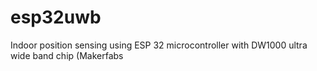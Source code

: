 # esp32uwb
Indoor position sensing using ESP 32 microcontroller with DW1000 ultra wide band chip (Makerfabs 
